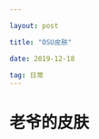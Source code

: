 ```yaml
---

layout: post

title: "OSU皮肤"

date: 2019-12-18

tag: 日常
---
```






# 老爷的皮肤

<script src="https://gist.github.com/Fobxx/107e2bad2bf7312cd49431c696aac912.js"></script>

